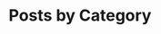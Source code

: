 ---
title: "Posts by Category"
layout: categories
permalink: /categories/
author_profile: true
header:
    image: /assets/images/IMG_8719.jpg
---